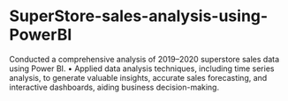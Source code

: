 # SuperStore-sales-analysis-using-PowerBI
Conducted a comprehensive analysis of 2019–2020 superstore sales data using Power BI. • Applied data analysis techniques, including time series analysis, to generate valuable insights, accurate sales forecasting, and interactive dashboards, aiding business decision-making.
